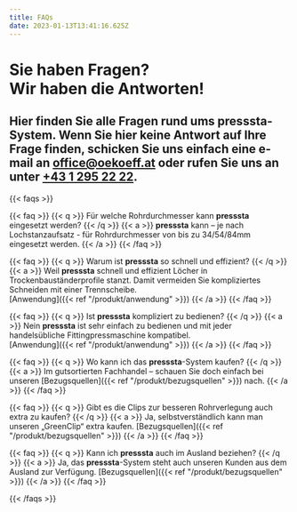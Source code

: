 ```yaml
---
title: FAQs
date: 2023-01-13T13:41:16.625Z
---
```




# Sie haben Fragen?<br>Wir haben die Antworten!

## Hier finden Sie alle Fragen rund ums **presssta**-System. Wenn Sie hier keine Antwort auf Ihre Frage finden, schicken Sie uns einfach eine e-mail an [office@oekoeff.at](mailto:office@oekoeff.at) oder rufen Sie uns an unter [+43 1 295 22 22](tel:+4312952222).


{{< faqs >}}

{{< faq >}}
{{< q >}}
Für welche Rohrdurchmesser kann **presssta** eingesetzt werden?
{{< /q >}}
{{< a >}}
**presssta** kann – je nach Lochstanzaufsatz - für Rohrdurchmesser von bis zu 34/54/84mm eingesetzt werden.
{{< /a >}}
{{< /faq >}}

{{< faq >}}
{{< q >}}
Warum ist **presssta** so schnell und effizient?
{{< /q >}}
{{< a >}}
Weil **presssta** schnell und effizient Löcher in Trockenbauständerprofile stanzt. Damit vermeiden Sie kompliziertes Schneiden mit einer Trennscheibe.  
[Anwendung]({{< ref "/produkt/anwendung" >}})
{{< /a >}}
{{< /faq >}}

{{< faq >}}
{{< q >}}
Ist **presssta** kompliziert zu bedienen?
{{< /q >}}
{{< a >}}
Nein **presssta** ist sehr einfach zu bedienen und mit jeder handelsübliche Fittingpressmaschine kompatibel.  
[Anwendung]({{< ref "/produkt/anwendung" >}})
{{< /a >}}
{{< /faq >}}

{{< faq >}}
{{< q >}}
Wo kann ich das **presssta**-System kaufen?
{{< /q >}}
{{< a >}}
Im gutsortierten Fachhandel – schauen Sie doch einfach bei unseren [Bezugsquellen]({{< ref "/produkt/bezugsquellen" >}}) nach.
{{< /a >}}
{{< /faq >}}

{{< faq >}}
{{< q >}}
Gibt es die Clips zur besseren Rohrverlegung auch extra zu kaufen?
{{< /q >}}
{{< a >}}
Ja, selbstverständlich kann man unseren „GreenClip“ extra kaufen.
[Bezugsquellen]({{< ref "/produkt/bezugsquellen" >}})
{{< /a >}}
{{< /faq >}}

{{< faq >}}
{{< q >}}
Kann ich **presssta** auch im Ausland beziehen?
{{< /q >}}
{{< a >}}
Ja, das **presssta**-System steht auch unseren Kunden aus dem Ausland zur Verfügung.
[Bezugsquellen]({{< ref "/produkt/bezugsquellen" >}})
{{< /a >}}
{{< /faq >}}

{{< /faqs >}}

